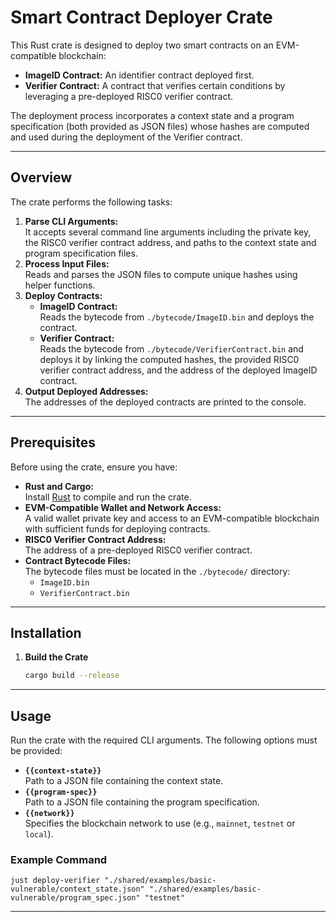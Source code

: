 # Smart Contract Deployer Crate

This Rust crate is designed to deploy two smart contracts on an EVM-compatible blockchain:

- **ImageID Contract:** An identifier contract deployed first.
- **Verifier Contract:** A contract that verifies certain conditions by leveraging a pre-deployed RISC0 verifier contract.

The deployment process incorporates a context state and a program specification (both provided as JSON files) whose hashes are computed and used during the deployment of the Verifier contract.

---

## Overview

The crate performs the following tasks:

1. **Parse CLI Arguments:**  
   It accepts several command line arguments including the private key, the RISC0 verifier contract address, and paths to the context state and program specification files.
2. **Process Input Files:**  
   Reads and parses the JSON files to compute unique hashes using helper functions.
3. **Deploy Contracts:**
   - **ImageID Contract:**  
     Reads the bytecode from `./bytecode/ImageID.bin` and deploys the contract.
   - **Verifier Contract:**  
     Reads the bytecode from `./bytecode/VerifierContract.bin` and deploys it by linking the computed hashes, the provided RISC0 verifier contract address, and the address of the deployed ImageID contract.
4. **Output Deployed Addresses:**  
   The addresses of the deployed contracts are printed to the console.

---

## Prerequisites

Before using the crate, ensure you have:

- **Rust and Cargo:**  
  Install [Rust](https://www.rust-lang.org/tools/install) to compile and run the crate.
- **EVM-Compatible Wallet and Network Access:**  
  A valid wallet private key and access to an EVM-compatible blockchain with sufficient funds for deploying contracts.
- **RISC0 Verifier Contract Address:**  
  The address of a pre-deployed RISC0 verifier contract.
- **Contract Bytecode Files:**  
  The bytecode files must be located in the `./bytecode/` directory:
  - `ImageID.bin`
  - `VerifierContract.bin`

---

## Installation

1. **Build the Crate**

   ```bash
   cargo build --release
   ```

---

## Usage

Run the crate with the required CLI arguments. The following options must be provided:

- **`{{context-state}}`**  
   Path to a JSON file containing the context state.
- **`{{program-spec}}`**  
   Path to a JSON file containing the program specification.
- **`{{network}}`**  
   Specifies the blockchain network to use (e.g., `mainnet`, `testnet` or `local`).

### Example Command

`just deploy-verifier "./shared/examples/basic-vulnerable/context_state.json" "./shared/examples/basic-vulnerable/program_spec.json" "testnet"`

---
